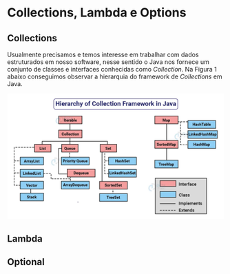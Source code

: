 # Collections, Lambda e Options

## Collections

Usualmente precisamos e temos interesse em trabalhar com dados estruturados em nosso software, nesse sentido o Java nos fornece um conjunto de classes e interfaces conhecidas como _Collection_. Na Figura 1 abaixo conseguimos observar a hierarquia do framework de _Collections_ em Java.

![collections_hierarchy](collections-hierarchy-java.jpg "Title")





## Lambda

## Optional

